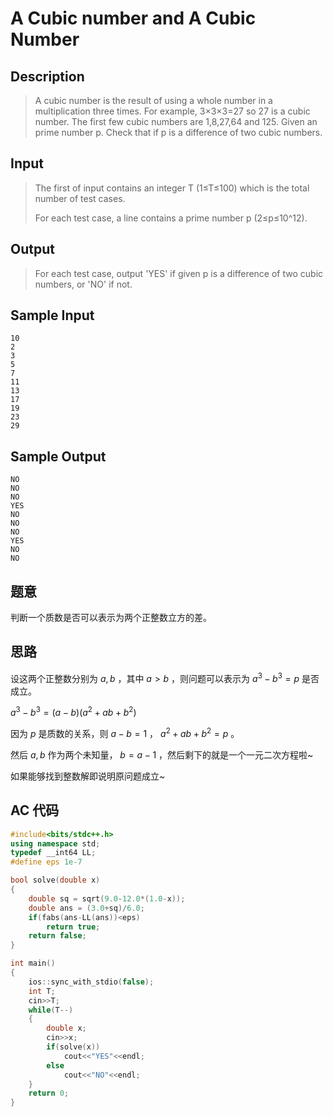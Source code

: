 # A Cubic number and A Cubic Number

## **Description**

> A cubic number is the result of using a whole number in a multiplication three times. For example, 3×3×3=27 so 27 is a cubic number. The first few cubic numbers are 1,8,27,64 and 125. Given an prime number p. Check that if p is a difference of two cubic numbers.



## **Input**

> The first of input contains an integer T (1≤T≤100) which is the total number of test cases.
>
> For each test case, a line contains a prime number p (2≤p≤10^12).



## **Output**

> For each test case, output 'YES' if given p is a difference of two cubic numbers, or 'NO' if not.



## **Sample Input**

    10
    2
    3
    5
    7
    11
    13
    17
    19
    23
    29



## **Sample Output**

    NO
    NO
    NO
    YES
    NO
    NO
    NO
    YES
    NO
    NO



## **题意**

判断一个质数是否可以表示为两个正整数立方的差。



## **思路**

设这两个正整数分别为 $a,b$ ，其中 $a>b$ ，则问题可以表示为 $a^3-b^3=p$ 是否成立。

$a^3-b^3=(a-b)(a^2+ab+b^2)$

因为 $p$ 是质数的关系，则 $a-b=1$ ， $a^2+ab+b^2=p$ 。

然后 $a,b$ 作为两个未知量， $b=a-1$ ，然后剩下的就是一个一元二次方程啦~

如果能够找到整数解即说明原问题成立~



## **AC 代码**

```cpp
#include<bits/stdc++.h>
using namespace std;
typedef __int64 LL;
#define eps 1e-7

bool solve(double x)
{
    double sq = sqrt(9.0-12.0*(1.0-x));
    double ans = (3.0+sq)/6.0;
    if(fabs(ans-LL(ans))<eps)
        return true;
    return false;
}

int main()
{
    ios::sync_with_stdio(false);
    int T;
    cin>>T;
    while(T--)
    {
        double x;
        cin>>x;
        if(solve(x))
            cout<<"YES"<<endl;
        else
            cout<<"NO"<<endl;
    }
    return 0;
}
```

